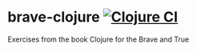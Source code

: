 # brave-clojure [![Clojure CI](https://github.com/aquaraga/brave-clojure/actions/workflows/clojure.yml/badge.svg)](https://github.com/aquaraga/brave-clojure/actions/workflows/clojure.yml)
Exercises from the book Clojure for the Brave and True
